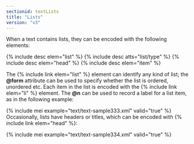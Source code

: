 ```yaml
---
sectionid: textLists
title: "Lists"
version: "v3"
---
```


When a text contains lists, they can be encoded with the following elements:



{% include desc elem="list" %}
{% include desc atts="list/type" %}
{% include desc elem="head" %}
{% include desc elem="item" %}




The {% include link elem="list" %} element can identify any kind of list; the **@form**
attribute can be used to specify whether the list is ordered, unordered etc. Each
item in the
list is encoded with the {% include link elem="li" %} element. The **@n** can be used to
record a label for a list item, as in the following example:

{% include mei example="text/text-sample333.xml" valid="true" %}
Occasionally, lists have headers or titles, which can be encoded with {% include link elem="head" %}:

{% include mei example="text/text-sample334.xml" valid="true" %}

